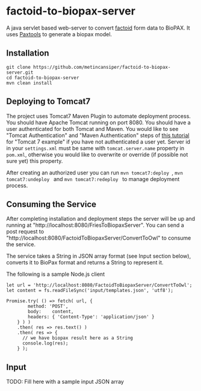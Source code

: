 # factoid-to-biopax-server

A java servlet based web-server to convert [factoid](https://github.com/PathwayCommons/factoid/) form data to BioPAX. It uses [Paxtools](https://github.com/BioPAX/Paxtools) to generate a biopax model.

## Installation

```
git clone https://github.com/metincansiper/factoid-to-biopax-server.git
cd factoid-to-biopax-server
mvn clean install
```

## Deploying to Tomcat7

The project uses Tomcat7 Maven Plugin to automate deployment process. You should have Apache Tomcat running on port 8080. You should have a user authenticated for both Tomcat and Maven. You would like to see "Tomcat Authentication" and "Maven Authentication" steps of [this tutorial](https://www.mkyong.com/maven/how-to-deploy-maven-based-war-file-to-tomcat/) for "Tomcat 7 example" if you have not authenticated a user yet. Server id in your ``settings.xml`` must be same with ``tomcat.server.name`` property in ``pom.xml``, otherwise you would like to overwrite or override (if possible not sure yet) this property.

After creating an authorized user you can run ``mvn tomcat7:deploy ``, ``mvn tomcat7:undeploy `` and ``mvn tomcat7:redeploy `` to manage deployment process.

## Consuming the Service

After completing installation and deployment steps the server will be up and running at "http://localhost:8080/FriesToBiopaxServer". You can send a post request to "http://localhost:8080/FactoidToBiopaxServer/ConvertToOwl" to consume the service. 

The service takes a String in JSON array format (see Input section below), converts it to BioPax format and returns a String to represent it.

The following is a sample Node.js client

```
let url = 'http://localhost:8080/FactoidToBiopaxServer/ConvertToOwl';
let content = fs.readFileSync('input/templates.json', 'utf8');

Promise.try( () => fetch( url, {
        method: 'POST',
        body:    content,
        headers: { 'Content-Type': 'application/json' }
    } ) )
    .then( res => res.text() )
    .then( res => {
      // we have biopax result here as a String
      console.log(res);
    } );
```

## Input
TODO: Fill here with a sample input JSON array